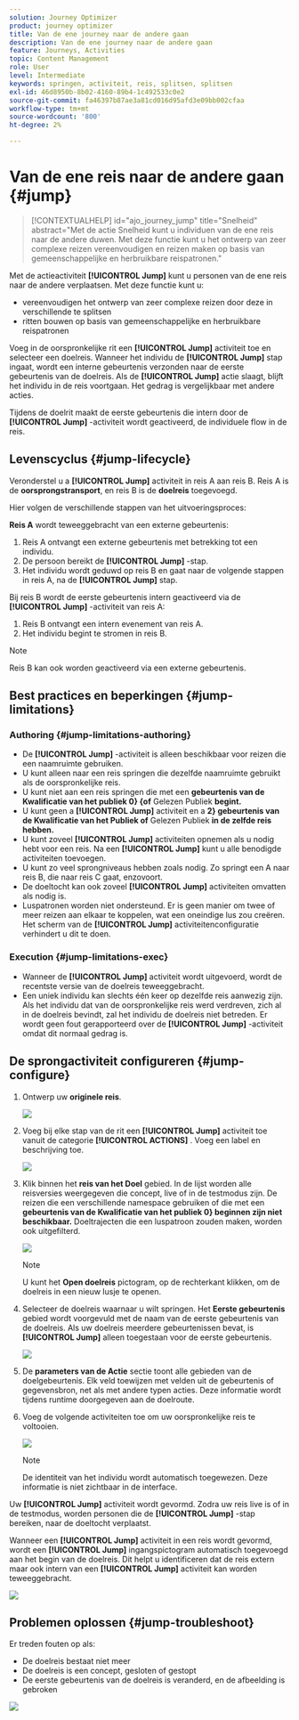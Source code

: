```yaml
---
solution: Journey Optimizer
product: journey optimizer
title: Van de ene journey naar de andere gaan
description: Van de ene journey naar de andere gaan
feature: Journeys, Activities
topic: Content Management
role: User
level: Intermediate
keywords: springen, activiteit, reis, splitsen, splitsen
exl-id: 46d8950b-8b02-4160-89b4-1c492533c0e2
source-git-commit: fa46397b87ae3a81cd016d95afd3e09bb002cfaa
workflow-type: tm+mt
source-wordcount: '800'
ht-degree: 2%

---
```


# Van de ene reis naar de andere gaan {#jump}

>[!CONTEXTUALHELP]
>id="ajo_journey_jump"
>title="Snelheid"
>abstract="Met de actie Snelheid kunt u individuen van de ene reis naar de andere duwen. Met deze functie kunt u het ontwerp van zeer complexe reizen vereenvoudigen en reizen maken op basis van gemeenschappelijke en herbruikbare reispatronen."

Met de actieactiviteit **[!UICONTROL Jump]** kunt u personen van de ene reis naar de andere verplaatsen. Met deze functie kunt u:

* vereenvoudigen het ontwerp van zeer complexe reizen door deze in verschillende te splitsen
* ritten bouwen op basis van gemeenschappelijke en herbruikbare reispatronen

Voeg in de oorspronkelijke rit een **[!UICONTROL Jump]** activiteit toe en selecteer een doelreis. Wanneer het individu de **[!UICONTROL Jump]** stap ingaat, wordt een interne gebeurtenis verzonden naar de eerste gebeurtenis van de doelreis. Als de **[!UICONTROL Jump]** actie slaagt, blijft het individu in de reis voortgaan. Het gedrag is vergelijkbaar met andere acties.

Tijdens de doelrit maakt de eerste gebeurtenis die intern door de **[!UICONTROL Jump]** -activiteit wordt geactiveerd, de individuele flow in de reis.

## Levenscyclus {#jump-lifecycle}

Veronderstel u a **[!UICONTROL Jump]** activiteit in reis A aan reis B. Reis A is de **oorsprongstransport**, en reis B is de **doelreis** toegevoegd.

Hier volgen de verschillende stappen van het uitvoeringsproces:

**Reis A** wordt teweeggebracht van een externe gebeurtenis:

1. Reis A ontvangt een externe gebeurtenis met betrekking tot een individu.
1. De persoon bereikt de **[!UICONTROL Jump]** -stap.
1. Het individu wordt geduwd op reis B en gaat naar de volgende stappen in reis A, na de **[!UICONTROL Jump]** stap.

Bij reis B wordt de eerste gebeurtenis intern geactiveerd via de **[!UICONTROL Jump]** -activiteit van reis A:

1. Reis B ontvangt een intern evenement van reis A.
1. Het individu begint te stromen in reis B.

>[!NOTE]
>
>Reis B kan ook worden geactiveerd via een externe gebeurtenis.

## Best practices en beperkingen {#jump-limitations}

### Authoring {#jump-limitations-authoring}

* De **[!UICONTROL Jump]** -activiteit is alleen beschikbaar voor reizen die een naamruimte gebruiken.
* U kunt alleen naar een reis springen die dezelfde naamruimte gebruikt als de oorspronkelijke reis.
* U kunt niet aan een reis springen die met een **gebeurtenis van de Kwalificatie van het publiek 0&rbrace; &lbrace;of** Gelezen Publiek **begint.**
* U kunt geen a **[!UICONTROL Jump]** activiteit en a **2&rbrace; gebeurtenis van de Kwalificatie van het Publiek of** Gelezen Publiek **in de zelfde reis hebben.**
* U kunt zoveel **[!UICONTROL Jump]** activiteiten opnemen als u nodig hebt voor een reis. Na een **[!UICONTROL Jump]** kunt u alle benodigde activiteiten toevoegen.
* U kunt zo veel sprongniveaus hebben zoals nodig. Zo springt een A naar reis B, die naar reis C gaat, enzovoort.
* De doeltocht kan ook zoveel **[!UICONTROL Jump]** activiteiten omvatten als nodig is.
* Luspatronen worden niet ondersteund. Er is geen manier om twee of meer reizen aan elkaar te koppelen, wat een oneindige lus zou creëren. Het scherm van de **[!UICONTROL Jump]** activiteitenconfiguratie verhindert u dit te doen.

### Execution {#jump-limitations-exec}

* Wanneer de **[!UICONTROL Jump]** activiteit wordt uitgevoerd, wordt de recentste versie van de doelreis teweeggebracht.
* Een uniek individu kan slechts één keer op dezelfde reis aanwezig zijn. Als het individu dat van de oorspronkelijke reis werd verdreven, zich al in de doelreis bevindt, zal het individu de doelreis niet betreden. Er wordt geen fout gerapporteerd over de **[!UICONTROL Jump]** -activiteit omdat dit normaal gedrag is.

## De sprongactiviteit configureren {#jump-configure}

1. Ontwerp uw **originele reis**.

   ![](assets/jump1.png)

1. Voeg bij elke stap van de rit een **[!UICONTROL Jump]** activiteit toe vanuit de categorie **[!UICONTROL ACTIONS]** . Voeg een label en beschrijving toe.

   ![](assets/jump2.png)

1. Klik binnen het **reis van het Doel** gebied.
In de lijst worden alle reisversies weergegeven die concept, live of in de testmodus zijn. De reizen die een verschillende namespace gebruiken of die met een **gebeurtenis van de Kwalificatie van het publiek 0&rbrace; beginnen zijn niet beschikbaar.** Doeltrajecten die een luspatroon zouden maken, worden ook uitgefilterd.

   ![](assets/jump3.png)

   >[!NOTE]
   >
   >U kunt het **Open doelreis** pictogram, op de rechterkant klikken, om de doelreis in een nieuw lusje te openen.

1. Selecteer de doelreis waarnaar u wilt springen.
Het **Eerste gebeurtenis** gebied wordt voorgevuld met de naam van de eerste gebeurtenis van de doelreis. Als uw doelreis meerdere gebeurtenissen bevat, is **[!UICONTROL Jump]** alleen toegestaan voor de eerste gebeurtenis.

   ![](assets/jump4.png)

1. De **parameters van de Actie** sectie toont alle gebieden van de doelgebeurtenis. Elk veld toewijzen met velden uit de gebeurtenis of gegevensbron, net als met andere typen acties. Deze informatie wordt tijdens runtime doorgegeven aan de doelroute.
1. Voeg de volgende activiteiten toe om uw oorspronkelijke reis te voltooien.

   ![](assets/jump5.png)


   >[!NOTE]
   >
   >De identiteit van het individu wordt automatisch toegewezen. Deze informatie is niet zichtbaar in de interface.

Uw **[!UICONTROL Jump]** activiteit wordt gevormd. Zodra uw reis live is of in de testmodus, worden personen die de **[!UICONTROL Jump]** -stap bereiken, naar de doeltocht verplaatst.

Wanneer een **[!UICONTROL Jump]** activiteit in een reis wordt gevormd, wordt een **[!UICONTROL Jump]** ingangspictogram automatisch toegevoegd aan het begin van de doelreis. Dit helpt u identificeren dat de reis extern maar ook intern van een **[!UICONTROL Jump]** activiteit kan worden teweeggebracht.

![](assets/jump7.png)

## Problemen oplossen {#jump-troubleshoot}

Er treden fouten op als:

* De doelreis bestaat niet meer
* De doelreis is een concept, gesloten of gestopt
* De eerste gebeurtenis van de doelreis is veranderd, en de afbeelding is gebroken

![](assets/jump6.png)
